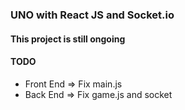 ### UNO with React JS and Socket.io

#### This project is still ongoing

#### TODO
* Front End => Fix main.js
* Back End => Fix game.js and socket
